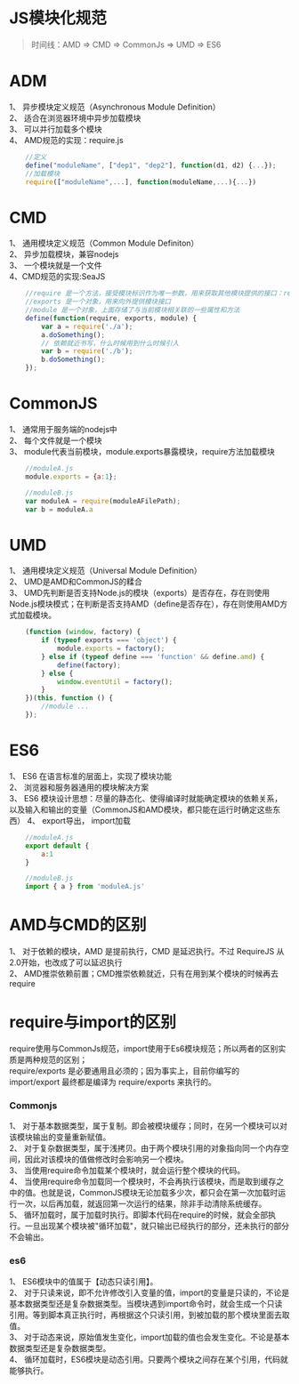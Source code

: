 # JS模块化规范
> 时间线：AMD => CMD => CommonJs => UMD => ES6

# ADM
1、 异步模块定义规范（Asynchronous Module Definition）  
2、 适合在浏览器环境中异步加载模块  
3、 可以并行加载多个模块  
4、 AMD规范的实现：require.js

```javascript
    //定义
    define("moduleName", ["dep1", "dep2"], function(d1, d2) {...});
    //加载模块
    require(["moduleName",...], function(moduleName,...){...})
```

# CMD
1、 通用模块定义规范（Common Module Definiton）  
2、 异步加载模块，兼容nodejs  
3、 一个模块就是一个文件  
4、CMD规范的实现:SeaJS  

```javascript
    //require 是一个方法，接受模块标识作为唯一参数，用来获取其他模块提供的接口：require(id)
    //exports 是一个对象，用来向外提供模块接口
    //module 是一个对象，上面存储了与当前模块相关联的一些属性和方法
    define(function(require, exports, module) {
        var a = require('./a');
        a.doSomething();
        // 依赖就近书写，什么时候用到什么时候引入
        var b = require('./b');
        b.doSomething();
    });
```

# CommonJS
1、 通常用于服务端的nodejs中  
2、 每个文件就是一个模块  
3、 module代表当前模块，module.exports暴露模块，require方法加载模块  

```javascript
    //moduleA.js
    module.exports = {a:1};

    //moduleB.js
    var moduleA = require(moduleAFilePath);
    var b = moduleA.a
```

# UMD
1、 通用模块定义规范（Universal Module Definition）  
2、 UMD是AMD和CommonJS的糅合  
3、 UMD先判断是否支持Node.js的模块（exports）是否存在，存在则使用Node.js模块模式；在判断是否支持AMD（define是否存在），存在则使用AMD方式加载模块。

```javascript
    (function (window, factory) {
        if (typeof exports === 'object') {
            module.exports = factory();
        } else if (typeof define === 'function' && define.amd) {
            define(factory);
        } else {
            window.eventUtil = factory();
        }
    })(this, function () {
        //module ...
    });
```

# ES6
1、 ES6 在语言标准的层面上，实现了模块功能  
2、 浏览器和服务器通用的模块解决方案  
3、 ES6 模块设计思想：尽量的静态化、使得编译时就能确定模块的依赖关系，以及输入和输出的变量（CommonJS和AMD模块，都只能在运行时确定这些东西）
4、 export导出， import加载

```javascript
    //moduleA.js
    export default {
        a:1
    }

    //moduleB.js
    import { a } from 'moduleA.js'
```

# AMD与CMD的区别
1、 对于依赖的模块，AMD 是提前执行，CMD 是延迟执行。不过 RequireJS 从2.0开始，也改成了可以延迟执行  
2、 AMD推崇依赖前置；CMD推崇依赖就近，只有在用到某个模块的时候再去require


# require与import的区别
require使用与CommonJs规范，import使用于Es6模块规范；所以两者的区别实质是两种规范的区别；  
require/exports 是必要通用且必须的；因为事实上，目前你编写的 import/export 最终都是编译为 require/exports 来执行的。
### Commonjs
1、 对于基本数据类型，属于复制。即会被模块缓存；同时，在另一个模块可以对该模块输出的变量重新赋值。  
2、 对于复杂数据类型，属于浅拷贝。由于两个模块引用的对象指向同一个内存空间，因此对该模块的值做修改时会影响另一个模块。  
3、 当使用require命令加载某个模块时，就会运行整个模块的代码。  
4、 当使用require命令加载同一个模块时，不会再执行该模块，而是取到缓存之中的值。也就是说，CommonJS模块无论加载多少次，都只会在第一次加载时运行一次，以后再加载，就返回第一次运行的结果，除非手动清除系统缓存。  
5、 循环加载时，属于加载时执行。即脚本代码在require的时候，就会全部执行。一旦出现某个模块被"循环加载"，就只输出已经执行的部分，还未执行的部分不会输出。  
### es6
1、 ES6模块中的值属于【动态只读引用】。  
2、 对于只读来说，即不允许修改引入变量的值，import的变量是只读的，不论是基本数据类型还是复杂数据类型。当模块遇到import命令时，就会生成一个只读引用。等到脚本真正执行时，再根据这个只读引用，到被加载的那个模块里面去取值。  
3、 对于动态来说，原始值发生变化，import加载的值也会发生变化。不论是基本数据类型还是复杂数据类型。  
4、 循环加载时，ES6模块是动态引用。只要两个模块之间存在某个引用，代码就能够执行。  

